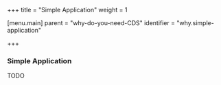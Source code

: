 +++
title = "Simple Application"
weight = 1

[menu.main]
parent = "why-do-you-need-CDS"
identifier = "why.simple-application"

+++

### Simple Application

TODO